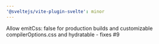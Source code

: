 ```yaml
---
'@sveltejs/vite-plugin-svelte': minor
---
```


Allow emitCss: false for production builds and customizable compilerOptions.css and hydratable - fixes #9
